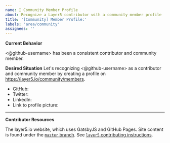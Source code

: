 ```yaml
---
name: 👤 Community Member Profile
about: Recognize a Layer5 contributor with a community member profile
title: '[Community] Member Profile:'
labels: 'area/community'
assignees: ''
---
```


**Current Behavior**

<@github-username> has been a consistent contributor and community member.

**Desired Situation**
Let's recognizing <@github-username> as a contributor and community member by creating a profile on https://layer5.io/community/members.

- GitHub: <!-- username only -->
- Twitter: <!-- handle only -->
- LinkedIn: <!-- <profilename> only (https://www.linkedin.com/in/<profilename>)-->
- Link to profile picture:

---

**Contributor Resources**

The layer5.io website, which uses GatsbyJS and GitHub Pages. Site content is found under the <a href="https://github.com/layer5io/layer5/tree/master">`master` branch</a>. See <a href="https://github.com/layer5io/layer5/blob/master/CONTRIBUTING.md">`layer5` contributing instructions</a>.
